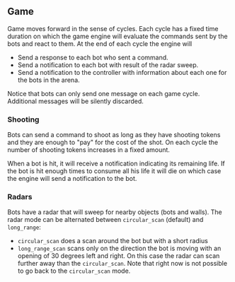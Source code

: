 ## Game

Game moves forward in the sense of cycles. Each cycle has a fixed time duration on which the game engine
will evaluate the commands sent by the bots and react to them. At the end of each cycle the engine
will

- Send a response to each bot who sent a command.
- Send a notification to each bot with result of the radar sweep.
- Send a notification to the controller with information about each one for the bots in the
arena.

Notice that bots can only send one message on each game cycle. Additional messages will be silently discarded.

### Shooting

Bots can send a command to shoot as long as they have shooting tokens and they are enough to "pay"
for the cost of the shot. On each cycle the number of shooting tokens increases in a fixed amount.

When a bot is hit, it will receive a notification indicating its
remaining life. If the bot is hit enough times to consume all his life it will die on which case the engine
will send a notification to the bot.

### Radars

Bots have a radar that will sweep for nearby objects (bots and walls). The radar mode
can be alternated between `circular_scan` (default) and `long_range`:

- `circular_scan` does a scan around the bot but with a short radius
- `long_range_scan` scans only on the direction the bot is moving with an opening of 30 degrees left and right.
On this case the radar can scan further away than the `circular_scan`. Note that right now is not possible to
go back to the `circular_scan` mode.
